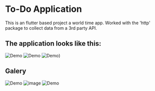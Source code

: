 # To-Do Application

This is an flutter based project a world time app. Worked with the 'http' package to collect data from a 3rd party API.

## The application looks like this:

![Demo](https://user-images.githubusercontent.com/69805547/134771072-b4ea9ca0-7051-4d12-b922-2cbeffbc44cd.gif)
![Demo](https://user-images.githubusercontent.com/69805547/134771085-13bcf457-5b19-4646-82c8-766fc6abf458.gif)
![Demo](https://user-images.githubusercontent.com/69805547/134771397-58787d9b-59b9-41fd-8a3c-7ce04326c3fa.gif))

## Galery
![Demo](https://user-images.githubusercontent.com/69805547/134771623-35366c18-7141-494e-bb55-cfde796261eb.PNG)
![image](https://user-images.githubusercontent.com/69805547/134771729-345f78ad-5433-4d14-9b78-f684f0b1d380.png)
![Demo](https://user-images.githubusercontent.com/69805547/134771765-83261b70-fda9-4793-9458-ea79df1cedea.PNG)
